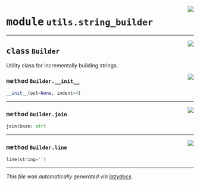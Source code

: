 <!-- markdownlint-disable -->

<a href="..\..\qtstrap\utils\string_builder.py#L0"><img align="right" style="float:right;" src="https://img.shields.io/badge/-source-cccccc?style=flat-square"></a>

# <kbd>module</kbd> `utils.string_builder`






---

<a href="..\..\qtstrap\utils\string_builder.py#L3"><img align="right" style="float:right;" src="https://img.shields.io/badge/-source-cccccc?style=flat-square"></a>

## <kbd>class</kbd> `Builder`
Utility class for incrementally building strings. 

<a href="..\..\qtstrap\utils\string_builder.py#L7"><img align="right" style="float:right;" src="https://img.shields.io/badge/-source-cccccc?style=flat-square"></a>

### <kbd>method</kbd> `Builder.__init__`

```python
__init__(out=None, indent=4)
```








---

<a href="..\..\qtstrap\utils\string_builder.py#L25"><img align="right" style="float:right;" src="https://img.shields.io/badge/-source-cccccc?style=flat-square"></a>

### <kbd>method</kbd> `Builder.join`

```python
join(base: str)
```





---

<a href="..\..\qtstrap\utils\string_builder.py#L19"><img align="right" style="float:right;" src="https://img.shields.io/badge/-source-cccccc?style=flat-square"></a>

### <kbd>method</kbd> `Builder.line`

```python
line(string='')
```








---

_This file was automatically generated via [lazydocs](https://github.com/ml-tooling/lazydocs)._
